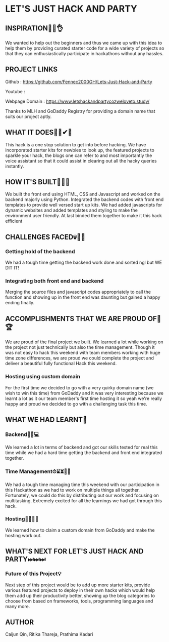 # LET'S JUST HACK AND PARTY

## INSPIRATION🌸✨👌

We wanted to help out the beginners and thus we came up with this idea to help them by providing curated starter code for a wide variety of projects so that they can enthusiastically participate in hackathons without any hassles.

## PROJECT LINKS

Github : https://github.com/Fennec2000GH/Lets-Just-Hack-and-Party

Youtube : 

Webpage Domain : https://www.letshackandpartycozweloveto.study/

Thanks to MLH and GoDaddy Registry for providing a domain name that suits our project aptly.

## WHAT IT DOES👨‍💻✔📜

This hack is a one stop solution to get into before hacking. We have incorporated starter kits for newbies to look up, the featured projects to sparkle your hack, the blogs one can refer to and most importantly the voice assistant so that it could assist in clearing out all the hacky queries instantly.

## HOW IT'S BUILT🔧🔨🧰

We built the front end using HTML, CSS and Javascript and worked on the backend majorly using Python. Integrated the backend codes with front end templates to provide well versed start up kits. We had added javascripts for dynamic websites and added templates and styling to make the environment user friendly. At last binded them together to make it this hack efficient

## CHALLENGES FACED💀🏃‍♂️

### Getting hold of the backend
We had a tough time getting the backend work done and sorted ngl but WE DIT IT!
### Integrating both front end and backend
Merging the source files and javascript codes appropriately to call the function and showing up in the front end was daunting but gained a happy ending finally.

## ACCOMPLISHMENTS THAT WE ARE PROUD OF🏅🏆

We are proud of the final project we built. We learned a lot while working on the project not just technically but also the time management. Though it was not easy to hack this weekend with team members working with huge time zone differences, we are proud we could complete the project and deliver a beautiful fully functional Hack this weekend.
### Hosting using custom domain
For the first time we decided to go with a very quirky domain name (we wish to win this time) from GoDaddy and it was very interesting because we learnt a lot as it our team member's first time hosting it so yeah we're really happy and proud we decided to go with a challenging task this time.

## WHAT WE HAD LEARNT🧠

### Backend🙇‍♂️💻
We learned a lot in terms of backend and got our skills tested for real this time while we had a hard time getting the backend and front end integrated together. 
### Time Management⏱⌛⏳🏃‍♂️
We had a tough time managing time this weekend with our participation in this Hackathon as we had to work on multiple things all together. Fortunately, we could do this by distributing out our work and focusing on multitasking.  Extremely excited for all the learnings we had got through this hack.
### Hosting👩‍🏫👩‍💻
We learned how to claim a custom domain from GoDaddy and make the hosting work out.

## WHAT'S NEXT FOR LET'S JUST HACK AND PARTY⏭⏭⏭

### Future of this Project💡
Next step of this project would be to add up more starter kits, provide various featured projects to deploy in their own hacks which would help them add up their productivity better, showing up the blog categories to choose from based on frameworks, tools, programming languages and many more.

## AUTHOR 

Caijun Qin, Ritika Thareja, Prathima Kadari
